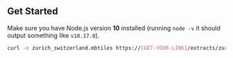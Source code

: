## Get Started

Make sure you have Node.js version **10** installed (running `node -v` it should output something like `v10.17.0`).

```bash
curl -o zurich_switzerland.mbtiles https://[GET-YOUR-LINK]/extracts/zurich_switzerland.mbtiles
```